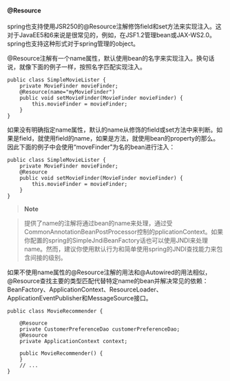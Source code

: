 #### @Resource

spring也支持使用JSR250的@Resource注解修饰field和set方法来实现注入。这对于JavaEE5和6来说是很常见的，例如，在JSF1.2管理bean或JAX-WS2.0。spring也支持这种形式对于spring管理的object。

@Resource注解有一个name属性，默认使用bean的名字来实现注入。换句话说，就像下面的例子一样，按照名字匹配实现注入。

```
public class SimpleMovieLister {
    private MovieFinder movieFinder;
    @Resource(name="myMovieFinder")
    public void setMovieFinder(MovieFinder movieFinder) {
        this.movieFinder = movieFinder;
    }
}
```

如果没有明确指定name属性，默认的name从修饰的field或set方法中来判断。如果是field，就使用field的name，如果是方法，就使用bean的property的那么。因此下面的例子中会使用“moveFinder”为名的bean进行注入：

```
public class SimpleMovieLister {
    private MovieFinder movieFinder;
    @Resource
    public void setMovieFinder(MovieFinder movieFinder) {
        this.movieFinder = movieFinder;
    }
}
```

>**Note**

>提供了name的注解将通过bean的name来处理，通过受CommonAnnotationBeanPostProcessor控制的pplicationContext。如果你配置的spring的SimpleJndiBeanFactory话也可以使用JNDI来处理name。然而，建议你使用默认行为和简单使用spring的JNDI查找能力来包含间接的级别。

如果不使用name属性的@Resource注解的用法和@Autowired的用法相似，@Resource查找主要的类型匹配代替特定name的bean并解决常见的依赖：BeanFactory、ApplicationContext、ResourceLoader、ApplicationEventPublisher和MessageSource接口。

```
public class MovieRecommender {

    @Resource
    private CustomerPreferenceDao customerPreferenceDao;
    @Resource
    private ApplicationContext context;
    
    public MovieRecommender() {
    }
    // ...
}
```





